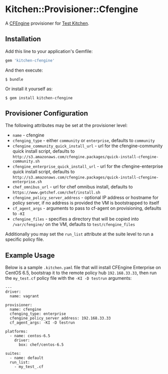# Kitchen::Provisioner::Cfengine

A [CFEngine](http://cfengine.com/) provisioner for [Test Kitchen](http://kitchen.ci/).

## Installation

Add this line to your application's Gemfile:

```ruby
gem 'kitchen-cfengine'
```

And then execute:

    $ bundle

Or install it yourself as:

    $ gem install kitchen-cfengine


## Provisioner Configuration

The following attributes may be set at the provisioner level:

* `name` - cfengine
* `cfenging_type` - either `community` or `enterprise`, defaults to `community`
* `cfengine_community_quick_install_url` - url for the cfengine-community quick install script, defaults to `http://s3.amazonaws.com/cfengine.packages/quick-install-cfengine-community.sh`
* `cfengine_enterprise_quick_install_url` - url for the cfengine-enterprise quick install script, defaults to `http://s3.amazonaws.com/cfengine.packages/quick-install-cfengine-enterprise.sh`
* `chef_omnibus_url` - url for chef omnibus install, defaults to `https://www.getchef.com/chef/install.sh`
* `cfengine_policy_server_address` - optional IP address or hostname for policy server, if no address is provided the VM is bootstrapped to itself
* `cf_agent_args` - arguments to pass to cf-agent on provisioning, defaults to `-KI`
* `cfengine_files` - specifies a directory that will be copied into  `/var/cfengine/` on the VM, defaults to `test/cfengine_files`

Additionally you may set the `run_list` attribute at the suite level to run a specific policy file.

## Example Usage

Below is a sample `.kitchen.yaml` file that will install CFEngine Enterprise on CentOS 6.5, bootstrap it to the remote policy hub `192.168.33.33`, then run the `my_test.cf` policy file with the `-KI -D testrun` arguments:

```
---
driver:
  name: vagrant

provisioner:
  name: cfengine
  cfenging_type: enterprise
  cfengine_policy_server_address: 192.168.33.33
  cf_agent_args: -KI -D testrun

platforms:
  - name: centos-6.5
    driver:
      box: chef/centos-6.5

suites:
  - name: default
  run_list:
    - my_test_.cf

```
